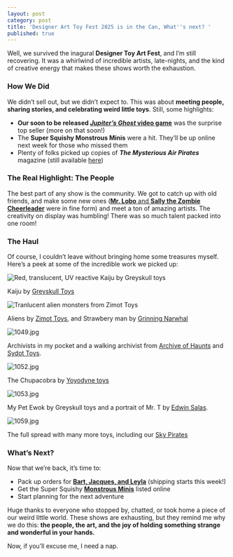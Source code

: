 ```yaml
---
layout: post
category: post
title: 'Designer Art Toy Fest 2025 is in the Can, What''s next? '
published: true
---
```

Well, we survived the inagural **Designer Toy Art Fest**, and I’m still recovering. It was a whirlwind of incredible artists, late-nights, and the kind of creative energy that makes these shows worth the exhaustion.  

### **How We Did**  
We didn’t sell out, but we didn’t expect to. This was about **meeting people, sharing stories, and celebrating weird little toys**. Still, some highlights:  
- **Our soon to be released [*Jupiter’s Ghost* video game](https://ajroach42.itch.io/jupiters-ghost-away-mission-gbc)** was the surprise top seller (more on that soon!)  
- The **Super Squishy Monstrous Minis** were a hit. They’ll be up online next week for those who missed them  
- Plenty of folks picked up copies of ***The Mysterious Air Pirates*** magazine (still available [here](https://www.mountaintowntoys.com/product/the-mysterious-air-pirates-volume-1-issue-1/))  

### **The Real Highlight: The People**  
The best part of any show is the community. We got to catch up with old friends, and make some new ones ([**Mr. Lobo** and **Sally the Zombie Cheerleader**](https://themonsterchannel.com/) were in fine form) and meet a ton of amazing artists. The creativity on display was humbling! There was so much talent packed into one room!

### **The Haul**  
Of course, I couldn’t leave without bringing home some treasures myself. Here’s a peek at some of the incredible work we picked up:  

![Red, translucent, UV reactive Kaiju by Greyskull toys]({{site.baseurl}}/images/1047.jpg)

Kaiju by [Greyskull Toys](https://www.instagram.com/grayskulltoys1/)

![Tranlucent alien monsters from Zimot Toys]({{site.baseurl}}/images/1048.jpg)

Aliens by [Zimot Toys](https://www.instagram.com/zimotco/), and Strawbery man by [Grinning Narwhal](https://www.instagram.com/grinningnarwhal/) 

![1049.jpg]({{site.baseurl}}/images/1049.jpg)

Archivists in my pocket and a walking archivist from [Archive of Haunts](https://www.youtube.com/channel/UCvT14JJI3-63nylCKwNgodA/videos) and [Sydot Toys](https://www.instagram.com/sydot_toys/). 

![1052.jpg]({{site.baseurl}}/images/1052.jpg)

The Chupacobra by [Yoyodyne toys](https://www.instagram.com/yoyodynetoydivision/)

![1053.jpg]({{site.baseurl}}/images/1053.jpg)

My Pet Ewok by Greyskull toys and a portrait of Mr. T by [Edwin Salas](https://www.instagram.com/edwinsalasart/). 

![1059.jpg]({{site.baseurl}}/images/1059.jpg)

The full spread with many more toys, including our [Sky Pirates](https://mountaintowntoys.com/product-tag/sky-pirates/) 


### **What’s Next?**  
Now that we’re back, it’s time to:  
- Pack up orders for **[Bart, Jacques, and Leyla](https://www.mountaintowntoys.com/product-tag/sky-pirates/)** (shipping starts this week!)  
- Get the Super Squishy **[Monstrous Minis](https://www.mountaintowntoys.com/product-tag/monstrous-minis/)** listed online  
- Start planning for the next adventure  

Huge thanks to everyone who stopped by, chatted, or took home a piece of our weird little world. These shows are exhausting, but they remind me why we do this: **the people, the art, and the joy of holding something strange and wonderful in your hands.**  

Now, if you’ll excuse me, I need a nap.
